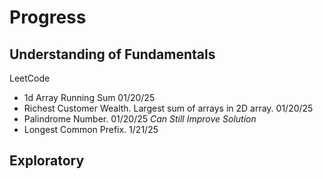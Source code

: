 # Progress

## Understanding of Fundamentals

LeetCode 
- 1d Array Running Sum 01/20/25
- Richest Customer Wealth.  Largest sum of arrays in 2D array.  01/20/25
- Palindrome Number.  01/20/25 *Can Still Improve Solution*
- Longest Common Prefix. 1/21/25


## Exploratory
